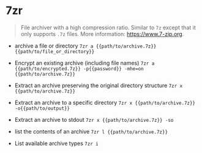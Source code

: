 # 7zr
> File archiver with a high compression ratio.
> Similar to `7z` except that it only supports `.7z` files.
> More information: <https://www.7-zip.org>.

- archive a file or directory
`7zr a {{path/to/archive.7z}} {{path/to/file_or_directory}}`

- Encrypt an existing archive (including file names)
`7zr a {{path/to/encrypted.7z}} -p{{password}} -mhe=on {{path/to/archive.7z}}`

- Extract an archive preserving the original directory structure
`7zr x {{path/to/archive.7z}}`

- Extract an archive to a specific directory
`7zr x {{path/to/archive.7z}} -o{{path/to/output}}`

- Extract an archive to stdout
`7zr x {{path/to/archive.7z}} -so`

- list the contents of an archive
`7zr l {{path/to/archive.7z}}`

- List available archive types
`7zr i`
